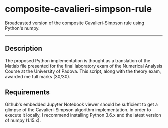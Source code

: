 # composite-cavalieri-simpson-rule

Broadcasted version of the composite Cavalieri-Simpson rule using Python's numpy.

-----------------------------------------------------------------------------------

## Description

The proposed Python implementation is thought as a translation of the Matlab file presented for the final laboratory exam
of the Numerical Analysis Course at the University of Padova.
This script, along with the theory exam, awarded me full marks (30/30).

## Requirements

Github's embedded Jupyter Notebook viewer should be sufficient to get a glimpse of the Cavalieri-Simpson algorithm implementation.
In order to execute it locally, I recommend installing Python 3.6.x and the latest version of numpy (1.15.x).
